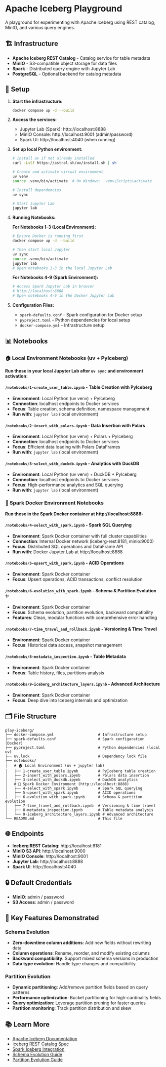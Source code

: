 # Apache Iceberg Playground

A playground for experimenting with Apache Iceberg using REST catalog, MinIO, and various query engines.

## 🏗️ Infrastructure

- **Apache Iceberg REST Catalog** - Catalog service for table metadata
- **MinIO** - S3-compatible object storage for data files
- **Spark** - Distributed query engine with Jupyter Lab
- **PostgreSQL** - Optional backend for catalog metadata

## 🚀 Setup

1. **Start the infrastructure:**
   ```bash
   docker compose up -d --build
   ```

2. **Access the services:**
   - Jupyter Lab (Spark): http://localhost:8888
   - MinIO Console: http://localhost:9001 (admin/password)
   - Spark UI: http://localhost:4040 (when running)

3. **Set up local Python environment:**
   ```bash
   # Install uv if not already installed
   curl -LsSf https://astral.sh/uv/install.sh | sh
   
   # Create and activate virtual environment
   uv venv
   source .venv/bin/activate  # On Windows: .venv\Scripts\activate
   
   # Install dependencies
   uv sync
   
   # Start Jupyter Lab
   jupyter lab
   ```

4. **Running Notebooks:**

   **For Notebooks 1-3 (Local Environment):**
   ```bash
   # Ensure Docker is running first
   docker compose up -d --build
   
   # Then start local Jupyter
   uv sync
   source .venv/bin/activate
   jupyter lab
   # Open notebooks 1-3 in the local Jupyter Lab
   ```

   **For Notebooks 4-9 (Spark Environment):**
   ```bash
   # Access Spark Jupyter Lab in browser
   # http://localhost:8888
   # Open notebooks 4-9 in the Docker Jupyter Lab
   ```

5. **Configuration Files:**
   - `spark-defaults.conf` - Spark configuration for Docker setup
   - `pyproject.toml` - Python dependencies for local setup
   - `docker-compose.yml` - Infrastructure setup

## 📊 Notebooks

### 🏠 Local Environment Notebooks (uv + PyIceberg)
**Run these in your local Jupyter Lab after `uv sync` and environment activation:**

#### `/notebooks/1-create_user_table.ipynb` - Table Creation with PyIceberg
- **Environment**: Local Python (uv venv) + PyIceberg
- **Connection**: localhost endpoints to Docker services
- **Focus**: Table creation, schema definition, namespace management
- **Run with**: `jupyter lab` (local environment)

#### `/notebooks/2-insert_with_polars.ipynb` - Data Insertion with Polars
- **Environment**: Local Python (uv venv) + Polars + PyIceberg
- **Connection**: localhost endpoints to Docker services  
- **Focus**: Efficient data loading with Polars DataFrames
- **Run with**: `jupyter lab` (local environment)

#### `/notebooks/3-select_with_duckdb.ipynb` - Analytics with DuckDB
- **Environment**: Local Python (uv venv) + DuckDB + PyIceberg
- **Connection**: localhost endpoints to Docker services
- **Focus**: High-performance analytics and SQL querying
- **Run with**: `jupyter lab` (local environment)

### 🐳 Spark Docker Environment Notebooks
**Run these in the Spark Docker container at http://localhost:8888:**

#### `/notebooks/4-select_with_spark.ipynb` - Spark SQL Querying
- **Environment**: Spark Docker container with full cluster capabilities
- **Connection**: Internal Docker network (iceberg-rest:8181, minio:9000)
- **Focus**: Distributed SQL operations and DataFrame API
- **Run with**: Docker Jupyter Lab at http://localhost:8888

#### `/notebooks/5-upsert_with_spark.ipynb` - ACID Operations
- **Environment**: Spark Docker container
- **Focus**: Upsert operations, ACID transactions, conflict resolution

#### `/notebooks/6-evolution_with_spark.ipynb` - Schema & Partition Evolution ✨
- **Environment**: Spark Docker container
- **Focus**: Schema evolution, partition evolution, backward compatibility
- **Features**: Clean, modular functions with comprehensive error handling

#### `/notebooks/7-time_travel_and_rollback.ipynb` - Versioning & Time Travel
- **Environment**: Spark Docker container
- **Focus**: Historical data access, snapshot management

#### `/notebooks/8-metadata_inspection.ipynb` - Table Metadata
- **Environment**: Spark Docker container  
- **Focus**: Table history, files, partitions analysis

#### `/notebooks/9-iceberg_architecture_layers.ipynb` - Advanced Architecture
- **Environment**: Spark Docker container
- **Focus**: Deep dive into Iceberg internals and optimization

## 🗂️ File Structure

```
play-iceberg/
├── docker-compose.yml                    # Infrastructure setup
├── spark-defaults.conf                   # Spark configuration (Docker)
├── pyproject.toml                        # Python dependencies (local uv)
├── uv.lock                               # Dependency lock file
├── notebooks/
│   # 🏠 Local Environment (uv + jupyter lab)
│   ├── 1-create_user_table.ipynb         # PyIceberg table creation
│   ├── 2-insert_with_polars.ipynb        # Polars data insertion
│   ├── 3-select_with_duckdb.ipynb        # DuckDB analytics
│   # 🐳 Spark Docker Environment (http://localhost:8888)
│   ├── 4-select_with_spark.ipynb         # Spark SQL querying
│   ├── 5-upsert_with_spark.ipynb         # ACID operations  
│   ├── 6-evolution_with_spark.ipynb      # Schema & partition evolution
│   ├── 7-time_travel_and_rollback.ipynb  # Versioning & time travel
│   ├── 8-metadata_inspection.ipynb       # Table metadata analysis
│   └── 9-iceberg_architecture_layers.ipynb # Advanced architecture
└── README.md                             # This file
```

## 🌐 Endpoints

- **Iceberg REST Catalog**: http://localhost:8181
- **MinIO S3 API**: http://localhost:9000
- **MinIO Console**: http://localhost:9001
- **Jupyter Lab**: http://localhost:8888
- **Spark UI**: http://localhost:4040

## 🔒 Default Credentials

- **MinIO**: admin / password
- **S3 Access**: admin / password

## 🎯 Key Features Demonstrated

### Schema Evolution
- **Zero-downtime column additions**: Add new fields without rewriting data
- **Column operations**: Rename, reorder, and modify existing columns
- **Backward compatibility**: Support mixed schema versions in production
- **Data type evolution**: Handle type changes and compatibility

### Partition Evolution
- **Dynamic partitioning**: Add/remove partition fields based on query patterns
- **Performance optimization**: Bucket partitioning for high-cardinality fields
- **Query optimization**: Leverage partition pruning for faster queries
- **Partition monitoring**: Track partition distribution and skew


## 📚 Learn More

- [Apache Iceberg Documentation](https://iceberg.apache.org/)
- [Iceberg REST Catalog Spec](https://iceberg.apache.org/docs/latest/rest/)
- [Spark Iceberg Integration](https://iceberg.apache.org/docs/latest/spark-configuration/)
- [Schema Evolution Guide](https://iceberg.apache.org/docs/latest/evolution/)
- [Partition Evolution Guide](https://iceberg.apache.org/docs/latest/partitioning/)
